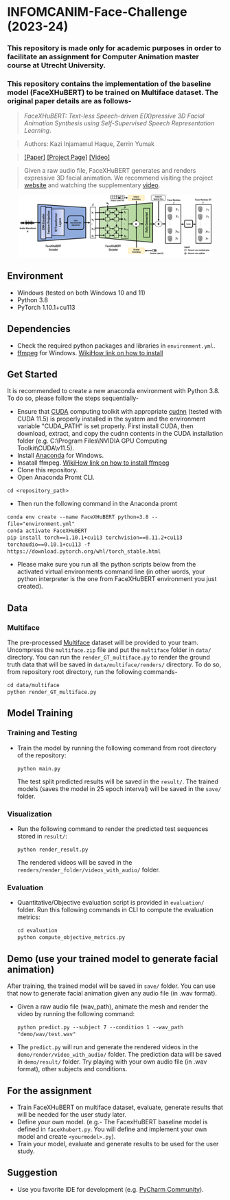 # INFOMCANIM-Face-Challenge (2023-24)

### This repository is made only for academic purposes in order to facilitate an assignment for Computer Animation master course at Utrecht University. 
### This repository contains the implementation of the baseline model (FaceXHuBERT) to be trained on Multiface dataset. The original paper details are as follows- 

>_FaceXHuBERT: Text-less Speech-driven E(X)pressive 3D Facial Animation Synthesis using Self-Supervised Speech Representation Learning_.

> Authors: Kazi Injamamul Haque, Zerrin Yumak

> [[Paper]](https://dl.acm.org/doi/pdf/10.1145/3577190.3614157) [[Project Page]](https://galib360.github.io/FaceXHuBERT/) [[Video]](https://www.youtube.com/watch?v=AkBhnNOxwE4&ab_channel=KaziInjamamulHaque)

> Given a raw audio file, FaceXHuBERT generates and renders expressive 3D facial animation. We recommend visiting the project [website](https://galib360.github.io/FaceXHuBERT/) and watching the supplementary [video](https://www.youtube.com/watch?v=AkBhnNOxwE4&ab_channel=KaziInjamamulHaque).

<p align="center">
<img src="FaceXHuBERT.png" width="90%" />
</p>

## Environment

- Windows (tested on both Windows 10 and 11)
- Python 3.8
- PyTorch 1.10.1+cu113

## Dependencies

- Check the required python packages and libraries in `environment.yml`.
- [ffmpeg](https://ffmpeg.org/download.html) for Windows. [WikiHow link on how to install](https://www.wikihow.com/Install-FFmpeg-on-Windows)

## Get Started 

It is recommended to create a new anaconda environment with Python 3.8. To do so, please follow the steps sequentially- 
- Ensure that [CUDA](https://developer.nvidia.com/cuda-11-5-0-download-archive?target_os=Windows&target_arch=x86_64&target_version=10&target_type=exe_local) computing toolkit with appropriate [cudnn](https://developer.nvidia.com/rdp/cudnn-archive) (tested with CUDA 11.5) is properly installed in the system and the environment variable "CUDA_PATH" is set properly. First install CUDA, then download, extract, and copy the cudnn contents in the CUDA installation folder (e.g. C:\Program Files\NVIDIA GPU Computing Toolkit\CUDA\v11.5). 
- Install [Anaconda](https://www.anaconda.com/products/distribution) for Windows.
- Insatall ffmpeg. [WikiHow link on how to install ffmpeg](https://www.wikihow.com/Install-FFmpeg-on-Windows)
- Clone this repository.
- Open Anaconda Promt CLI.
```
cd <repository_path>
```
- Then run the following command in the Anaconda promt  

```
conda env create --name FaceXHuBERT python=3.8 --file="environment.yml"
conda activate FaceXHuBERT
pip install torch==1.10.1+cu113 torchvision==0.11.2+cu113 torchaudio==0.10.1+cu113 -f https://download.pytorch.org/whl/torch_stable.html

```
- Please make sure you run all the python scripts below from the activated virtual environments command line (in other words, your python interpreter is the one from FaceXHuBERT environment you just created).



## Data
### Multiface

The pre-processed [Multiface](https://github.com/facebookresearch/multiface/tree/main) dataset will be provided to your team. Uncompress the `multiface.zip` file and put the `multiface` folder in `data/` directory. You can run the `render_GT_multiface.py` to render the ground truth data that will be saved in `data/multiface/renders/` directory. To do so, from repository root directory, run the following commands- 
```
cd data/multiface
python render_GT_multiface.py
```


## Model Training 

### Training and Testing

- Train the model by running the following command from root directory of the repository:

	```
	python main.py
	```
	The test split predicted results will be saved in the `result/`. The trained models (saves the model in 25 epoch interval) will be saved in the `save/` folder.

### Visualization

- Run the following command to render the predicted test sequences stored in `result/`:

	```
	python render_result.py
	```
	The rendered videos will be saved in the `renders/render_folder/videos_with_audio/` folder.
	
### Evaluation

- Quantitative/Objective evaluation script is provided in `evaluation/` folder. Run this following commands in CLI to compute the evaluation metrics:

	```
	cd evaluation
	python compute_objective_metrics.py
	```


## Demo (use your trained model to generate facial animation)

After training, the trained model will be saved in `save/` folder. You can use that now to generate facial animation given any audio file (in .wav format). 

- Given a raw audio file (wav_path), animate the mesh and render the video by running the following command: 
    ```
    python predict.py --subject 7 --condition 1 --wav_path "demo/wav/test.wav"
    ```

- The `predict.py` will run and generate the rendered videos in the `demo/render/video_with_audio/` folder. The prediction data will be saved in `demo/result/` folder. Try playing with your own audio file (in .wav format), other subjects and conditions. 


## For the assignment
- Train FaceXHuBERT on multiface dataset, evaluate, generate results that will be needed for the user study later. 
- Define your own model. (e.g.- The FacexHuBERT baseline model is defined in `faceXhubert.py`. You will define and implement your own model and create `<yourmodel>.py`).
- Train your model, evaluate and generate results to be used for the user study. 

## Suggestion
- Use you favorite IDE for development (e.g. [PyCharm Community](https://www.jetbrains.com/help/pycharm/installation-guide.html)).